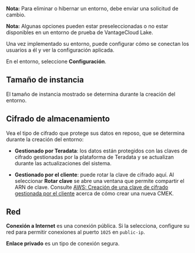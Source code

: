 **Nota:** Para eliminar o hibernar un entorno, debe enviar una solicitud de cambio.

**Nota:** Algunas opciones pueden estar preseleccionadas o no estar disponibles en un entorno de prueba de VantageCloud Lake.

Una vez implementado su entorno, puede configurar cómo se conectan los usuarios a él y ver la configuración aplicada.

En el entorno, seleccione **Configuración**.

Tamaño de instancia
-------------------

El tamaño de instancia mostrado se determina durante la creación del entorno.

Cifrado de almacenamiento
-------------------------

Vea el tipo de cifrado que protege sus datos en reposo, que se determina durante la creación del entorno:

-   **Gestionado por Teradata**: los datos están protegidos con las claves de cifrado gestionadas por la plataforma de Teradata y se actualizan durante las actualizaciones del sistema.

-   **Gestionado por el cliente**: puede rotar la clave de cifrado aquí. Al seleccionar **Rotar clave** se abre una ventana que permite compartir el ARN de clave. Consulte [AWS: Creación de una clave de cifrado gestionada por el cliente](https://docs.teradata.com/access/sources/dita/topic?dita:topicPath=qly1704828971494.dita) acerca de cómo crear una nueva CMEK.

Red
---

**Conexión a Internet** es una conexión pública. Si la selecciona, configure su red para permitir conexiones al puerto `1025` en `public-ip`.

**Enlace privado** es un tipo de conexión segura.
